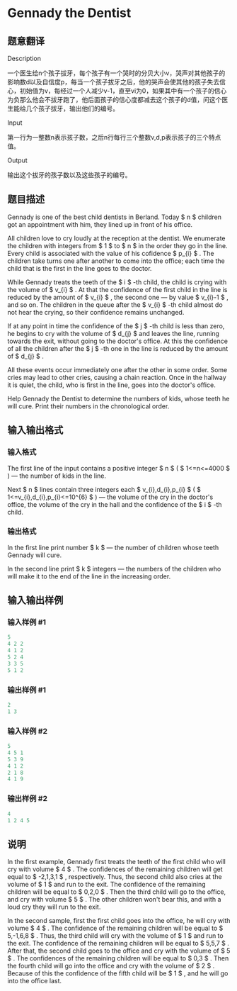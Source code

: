 # Gennady the Dentist

## 题意翻译

Description

一个医生给n个孩子拔牙，每个孩子有一个哭时的分贝大小v，哭声对其他孩子的影响数d以及自信度p，每当一个孩子拔牙之后，他的哭声会使其他的孩子失去信心，初始值为v，每经过一个人减少v-1，直至vi为0，如果其中有一个孩子的信心为负那么他会不拔牙跑了，他后面孩子的信心度都减去这个孩子的d值，问这个医生能给几个孩子拔牙，输出他们的编号。

Input

第一行为一整数n表示孩子数，之后n行每行三个整数v,d,p表示孩子的三个特点值。

Output

输出这个拔牙的孩子数以及这些孩子的编号。

## 题目描述

Gennady is one of the best child dentists in Berland. Today $ n $ children got an appointment with him, they lined up in front of his office.

All children love to cry loudly at the reception at the dentist. We enumerate the children with integers from $ 1 $ to $ n $ in the order they go in the line. Every child is associated with the value of his cofidence $ p_{i} $ . The children take turns one after another to come into the office; each time the child that is the first in the line goes to the doctor.

While Gennady treats the teeth of the $ i $ -th child, the child is crying with the volume of $ v_{i} $ . At that the confidence of the first child in the line is reduced by the amount of $ v_{i} $ , the second one — by value $ v_{i}-1 $ , and so on. The children in the queue after the $ v_{i} $ -th child almost do not hear the crying, so their confidence remains unchanged.

If at any point in time the confidence of the $ j $ -th child is less than zero, he begins to cry with the volume of $ d_{j} $ and leaves the line, running towards the exit, without going to the doctor's office. At this the confidence of all the children after the $ j $ -th one in the line is reduced by the amount of $ d_{j} $ .

All these events occur immediately one after the other in some order. Some cries may lead to other cries, causing a chain reaction. Once in the hallway it is quiet, the child, who is first in the line, goes into the doctor's office.

Help Gennady the Dentist to determine the numbers of kids, whose teeth he will cure. Print their numbers in the chronological order.

## 输入输出格式

### 输入格式

The first line of the input contains a positive integer $ n $ ( $ 1<=n<=4000 $ ) — the number of kids in the line.

Next $ n $ lines contain three integers each $ v_{i},d_{i},p_{i} $ ( $ 1<=v_{i},d_{i},p_{i}<=10^{6} $ ) — the volume of the cry in the doctor's office, the volume of the cry in the hall and the confidence of the $ i $ -th child.

### 输出格式

In the first line print number $ k $ — the number of children whose teeth Gennady will cure.

In the second line print $ k $ integers — the numbers of the children who will make it to the end of the line in the increasing order.

## 输入输出样例

### 输入样例 #1

```cpp
5
4 2 2
4 1 2
5 2 4
3 3 5
5 1 2

```
### 输出样例 #1

```cpp
2
1 3 
```


### 输入样例 #2

```cpp
5
4 5 1
5 3 9
4 1 2
2 1 8
4 1 9

```
### 输出样例 #2

```cpp
4
1 2 4 5 
```


## 说明

In the first example, Gennady first treats the teeth of the first child who will cry with volume $ 4 $ . The confidences of the remaining children will get equal to $ -2,1,3,1 $ , respectively. Thus, the second child also cries at the volume of $ 1 $ and run to the exit. The confidence of the remaining children will be equal to $ 0,2,0 $ . Then the third child will go to the office, and cry with volume $ 5 $ . The other children won't bear this, and with a loud cry they will run to the exit.

In the second sample, first the first child goes into the office, he will cry with volume $ 4 $ . The confidence of the remaining children will be equal to $ 5,-1,6,8 $ . Thus, the third child will cry with the volume of $ 1 $ and run to the exit. The confidence of the remaining children will be equal to $ 5,5,7 $ . After that, the second child goes to the office and cry with the volume of $ 5 $ . The confidences of the remaining children will be equal to $ 0,3 $ . Then the fourth child will go into the office and cry with the volume of $ 2 $ . Because of this the confidence of the fifth child will be $ 1 $ , and he will go into the office last.

